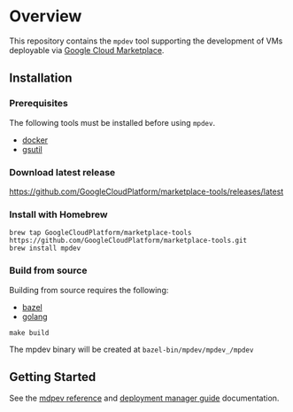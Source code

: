 # Overview

This repository contains the `mpdev` tool supporting the development of VMs deployable via
[Google Cloud Marketplace](https://console.cloud.google.com/marketplace).

## Installation

### Prerequisites

The following tools must be installed before using `mpdev`.
* [docker](https://docs.docker.com/get-docker/)
* [gsutil](https://cloud.google.com/storage/docs/gsutil_install)

### Download latest release

https://github.com/GoogleCloudPlatform/marketplace-tools/releases/latest

### Install with Homebrew

```
brew tap GoogleCloudPlatform/marketplace-tools https://github.com/GoogleCloudPlatform/marketplace-tools.git
brew install mpdev
```

### Build from source

Building from source requires the following:
* [bazel](https://docs.bazel.build/versions/master/install.html)
* [golang](https://golang.org/dl/)

```
make build
```

The mpdev binary will be created at `bazel-bin/mpdev/mpdev_/mpdev`

## Getting Started

See the [mdpev reference](./docs/mpdev-reference.md) 
and [deployment manager guide](./docs/deployment-manager-guide.md) documentation.
